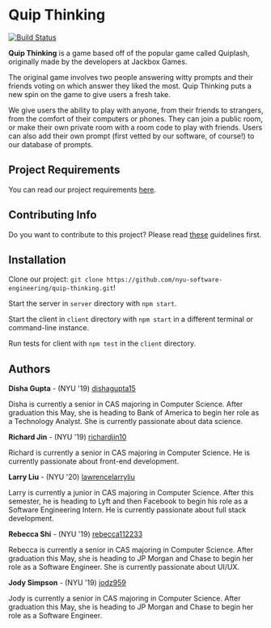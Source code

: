 # Quip Thinking
[![Build Status](https://travis-ci.com/nyu-software-engineering/quip-thinking.svg?branch=master)](https://travis-ci.com/nyu-software-engineering/quip-thinking)

**Quip Thinking** is a game based off of the popular game called Quiplash, originally made by the developers at Jackbox Games.

The original game involves two people answering witty prompts and their friends voting on which answer they liked the most. Quip Thinking puts a new spin on the game to give users a fresh take.

We give users the ability to play with anyone, from their friends to strangers, from the comfort of their computers or phones. They can join a public room, or make their own private room with a room code to play with friends. Users can also add their own prompt (first vetted by our software, of course!) to our database of prompts.

## Project Requirements

You can read our project requirements <a href="REQUIREMENTS.md">here</a>.

## Contributing Info

Do you want to contribute to this project? Please read <a href="CONTRIBUTING.md">these</a> guidelines first.

## Installation

Clone our project: `git clone https://github.com/nyu-software-engineering/quip-thinking.git`!

Start the server in `server` directory with `npm start`.

Start the client in `client` directory with `npm start` in a different terminal or command-line instance.

Run tests for client with `npm test` in the `client` directory.

## Authors

**Disha Gupta** - (NYU '19) [dishagupta15](https://github.com/dishagupta15)

Disha is currently a senior in CAS majoring in Computer Science. After graduation this May, she is heading to Bank of America to begin her role as a Technology Analyst. She is currently passionate about data science.

**Richard Jin** - (NYU '19) [richardjin10](https://github.com/richardjin10)

Richard is currently a senior in CAS majoring in Computer Science. He is currently passionate about front-end development.

**Larry Liu** - (NYU '20) [lawrencelarryliu](https://github.com/lawrencelarryliu)

Larry is currently a junior in CAS majoring in Computer Science. After this semester, he is heading to Lyft and then Facebook to begin his role as a Software Engineering Intern.  He is currently passionate about full stack development.

**Rebecca Shi** - (NYU '19) [rebecca112233](https://github.com/rebecca112233)

Rebecca is currently a senior in CAS majoring in Computer Science. After graduation this May, she is heading to JP Morgan and Chase to begin her role as a Software Engineer. She is currently passionate about UI/UX.

**Jody Simpson** - (NYU '19) [jodz959](https://github.com/jodz959)

Jody is currently a senior in CAS majoring in Computer Science. After graduation this May, she is heading to JP Morgan and Chase to begin her role as a Software Engineer.
